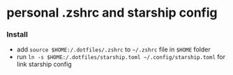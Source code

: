 # personal .zshrc and starship config

### Install

- add `source $HOME:/.dotfiles/.zshrc` to `~/.zshrc` file in `$HOME` folder
- run `ln -s $HOME:/.dotfiles/starship.toml ~/.config/starship.toml` for link starship config
